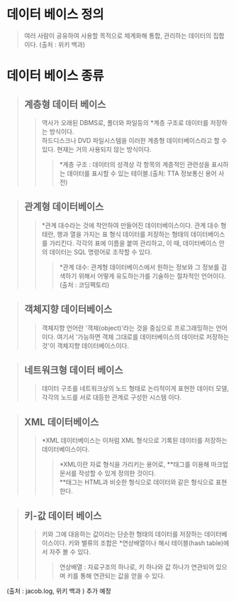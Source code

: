 # 데이터 베이스 정의
>여러 사람이 공유하여 사용할 목적으로 체계화해 통합, 관리하는 데이터의 집합이다. (출처 : 위키 백과)

# 데이터 베이스 종류

> ## 계층형 데이터 베이스
>> 역사가 오래된 DBMS로, 폴더와 파일등의 *계층 구조로 데이터를 저장하는 방식이다.  
>> 하드디스크나 DVD 파일시스템을 이러한 계층형 데이터베이스라고 할 수 있다. 현재는 거의 사용되지 않는 방식이다.
>>> *계층 구조 : 데이터의 성격상 각 항목의 계층적인 관련성을 표시하는 데이터를 표시할 수 있는 테이블.(출처: TTA 정보통신 용어 사전)

> ## 관계형 데이터베이스
>> *관계 대수라는 것에 착안하여 만들어진 데이터베이스이다.
>> 관계 대수 형태란, 행과 열을 가지는 표 형식 데이터를 저장하는 형태의 데이터베이스를 가리킨다.
>> 각각의 표에 이름을 붙여 관리하고, 이 때, 데이터베이스 안의 데이터는 SQL 명령어로 조작할 수 있다.
>>> *관계 대수: 관계형 데이터베이스에서 원하는 정보와 그 정보를 검색하기 위해서 어떻게 유도하는가를 기술하는 절차적인 언어이다.(출처 : 코딩팩토리)

> ## 객체지향 데이터베이스
>>객체지향 언어란 '객체(object)'라는 것을 중심으로 프로그래밍하는 언어이다.
>>여기서 '가능하면 객체 그대로를 데이터베이스의 데이터로 저장하는 것'이 객체지향 데이터베이스이다.

> ## 네트워크형 데이터 베이스 
>>데이터 구조를 네트워크상의 노드 형태로 논리적이게 표현한 데이터 모델, 각각의 노드를 서로 대등한 관계로 구성한 시스템 이다.

> ## XML 데이터베이스
>>*XML 데이터베이스는 이처럼 XML 형식으로 기록된 데이터를 저장하는 데이터베이스이다.
>>>*XML이란 자료 형식을 가리키는 용어로, **태그를 이용해 마크업 문서를 작성할 수 있게 정의한 것이다.  
>>>**태그는 HTML과 비슷한 형식으로 <data>데이터</data>와 같은 형식으로 표현한다.


> ## 키-값 데이터 베이스
>> 키와 그에 대응하는 값이라는 단순한 형태의 데이터를 저장하는 데이터베이스이다.
>> 키와 밸류의 조합은 *연상배열이나 해시 테이블(hash table)에서 자주 볼 수 있다.
>>>연상배열 : 자료구조의 하나로, 키 하나와 값 하나가 연관되어 있으며 키를 통해 연관되는 값을 얻을 수 있다.


(출처 : jacob.log, 위키 백과 )
추가 예정

